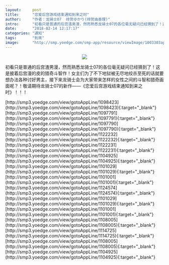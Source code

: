 ```yaml
---
layout:     post
title:      "恋爱后宫游戏结束通知到来之时"
author:     "作者：龙骑士07  绯贺ゆかり(绯贺由香理)"
intro:      "初看只是普通的后宫渣男漫，然而熟悉龙骑士07的各位毫无疑问已经猜到了！这是披着后宫漫的皮的猎奇斗智作！女主们为了不下地狱被无尽地绞杀至死的话就要想办法各种讨好男主，接下来龙骑士会为大家带来怎样的女性之间的斗智和猎奇画面呢？！敬请期待龙骑士07的新作——《恋爱后宫游戏结束通知到来之时》！！！"
date:       "2018-02-14 12:17:17"
categories: "通知"
tags:       "到来"
image:      "http://smp.yoedge.com/smp-app/resource/viewImage/1003303appline.png"
---
```

<div style="text-align: center">
<p><img src="http://smp.yoedge.com/smp-app/resource/viewImage/1003303appline.png"/></p>
</div>
<p class="post-meta">
<span>初看只是普通的后宫渣男漫，然而熟悉龙骑士07的各位毫无疑问已经猜到了！这是披着后宫漫的皮的猎奇斗智作！女主们为了不下地狱被无尽地绞杀至死的话就要想办法各种讨好男主，接下来龙骑士会为大家带来怎样的女性之间的斗智和猎奇画面呢？！敬请期待龙骑士07的新作——《恋爱后宫游戏结束通知到来之时》！！！</span>
</p>
[http://smp3.yoedge.com/view/gotoAppLine/1098423](http://smp3.yoedge.com/view/gotoAppLine/1098423){:target="_blank"}
[http://smp3.yoedge.com/view/gotoAppLine/1097791](http://smp3.yoedge.com/view/gotoAppLine/1097791){:target="_blank"}
[http://smp3.yoedge.com/view/gotoAppLine/1097790](http://smp3.yoedge.com/view/gotoAppLine/1097790){:target="_blank"}
[http://smp3.yoedge.com/view/gotoAppLine/1122232](http://smp3.yoedge.com/view/gotoAppLine/1122232){:target="_blank"}
[http://smp3.yoedge.com/view/gotoAppLine/1122231](http://smp3.yoedge.com/view/gotoAppLine/1122231){:target="_blank"}
[http://smp3.yoedge.com/view/gotoAppLine/1104925](http://smp3.yoedge.com/view/gotoAppLine/1104925){:target="_blank"}
[http://smp3.yoedge.com/view/gotoAppLine/1101029](http://smp3.yoedge.com/view/gotoAppLine/1101029){:target="_blank"}
[http://smp3.yoedge.com/view/gotoAppLine/1101001](http://smp3.yoedge.com/view/gotoAppLine/1101001){:target="_blank"}
[http://smp3.yoedge.com/view/gotoAppLine/1124574](http://smp3.yoedge.com/view/gotoAppLine/1124574){:target="_blank"}
[http://smp3.yoedge.com/view/gotoAppLine/1101029](http://smp3.yoedge.com/view/gotoAppLine/1101029){:target="_blank"}
[http://smp3.yoedge.com/view/gotoAppLine/1101001](http://smp3.yoedge.com/view/gotoAppLine/1101001){:target="_blank"}
[http://smp3.yoedge.com/view/gotoAppLine/1108005](http://smp3.yoedge.com/view/gotoAppLine/1108005){:target="_blank"}
[http://smp3.yoedge.com/view/gotoAppLine/1114725](http://smp3.yoedge.com/view/gotoAppLine/1114725){:target="_blank"}
[http://smp3.yoedge.com/view/gotoAppLine/1108005](http://smp3.yoedge.com/view/gotoAppLine/1108005){:target="_blank"}
[http://smp3.yoedge.com/view/gotoAppLine/1104925](http://smp3.yoedge.com/view/gotoAppLine/1104925){:target="_blank"}


